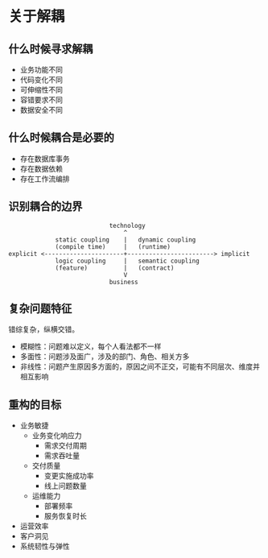 # 关于解耦

## 什么时候寻求解耦

- 业务功能不同
- 代码变化不同
- 可伸缩性不同
- 容错要求不同
- 数据安全不同

## 什么时候耦合是必要的

- 存在数据库事务
- 存在数据依赖
- 存在工作流编排

## 识别耦合的边界

```
                            technology
                                ^
             static coupling    |   dynamic coupling
             (compile time)     |   (runtime)
explicit <----------------------+------------------------> implicit
             logic coupling     |   semantic coupling
             (feature)          |   (contract)
                                V
                            business
```

## 复杂问题特征

错综复杂，纵横交错。

- 模糊性：问题难以定义，每个人看法都不一样
- 多面性：问题涉及面广，涉及的部门、角色、相关方多
- 非线性：问题产生原因多方面的，原因之间不正交，可能有不同层次、维度并相互影响

## 重构的目标

- 业务敏捷
   - 业务变化响应力
      - 需求交付周期
      - 需求吞吐量
   - 交付质量
      - 变更实施成功率
      - 线上问题数量
   - 运维能力
      - 部署频率
      - 服务恢复时长
- 运营效率
- 客户洞见
- 系统韧性与弹性

